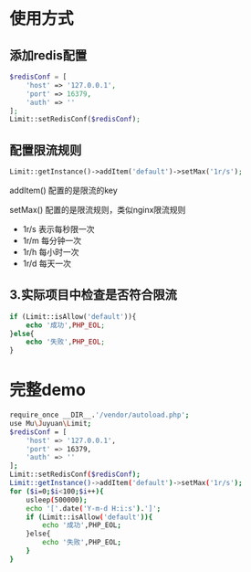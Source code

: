 # 使用方式

## 添加redis配置
```php
$redisConf = [
	'host' => '127.0.0.1',
	'port' => 16379,
	'auth' => ''
];
Limit::setRedisConf($redisConf);
```

## 配置限流规则
```php
Limit::getInstance()->addItem('default')->setMax('1r/s');
```
addItem() 配置的是限流的key

setMax()  配置的是限流规则，类似nginx限流规则
- 1r/s 表示每秒限一次
- 1r/m 每分钟一次
- 1r/h 每小时一次
- 1r/d 每天一次

## 3.实际项目中检查是否符合限流
```php
if (Limit::isAllow('default')){
    echo '成功',PHP_EOL;
}else{
    echo '失败',PHP_EOL;
}
```


# 完整demo
```bash
require_once __DIR__.'/vendor/autoload.php';
use Mu\Juyuan\Limit;
$redisConf = [
	'host' => '127.0.0.1',
	'port' => 16379,
	'auth' => ''
];
Limit::setRedisConf($redisConf);
Limit::getInstance()->addItem('default')->setMax('1r/s');
for ($i=0;$i<100;$i++){
	usleep(500000);
	echo '['.date('Y-m-d H:i:s').']';
	if (Limit::isAllow('default')){
		echo '成功',PHP_EOL;
	}else{
		echo '失败',PHP_EOL;
	}
}
```